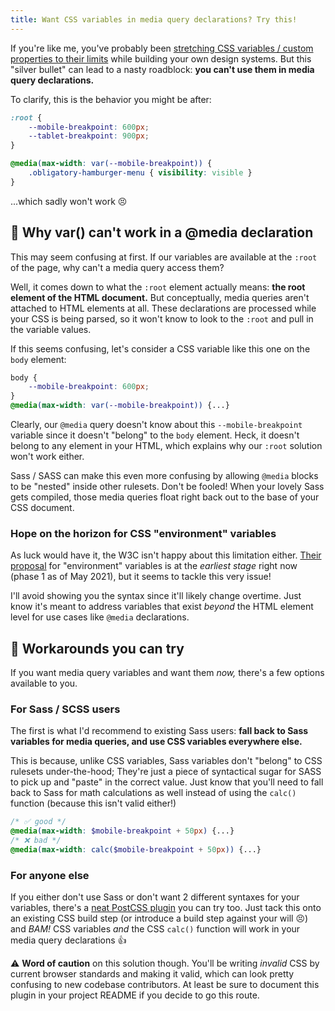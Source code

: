```yaml
---
title: Want CSS variables in media query declarations? Try this!
---
```


If you're like me, you've probably been [stretching CSS variables / custom properties to their limits](https://bholmes.dev/blog/how-using-css-variables-cut-down-on-my-javascript/) while building your own design systems. But this "silver bullet" can lead to a nasty roadblock: **you can't use them in media query declarations.**

To clarify, this is the behavior you might be after:

```css
:root {
	--mobile-breakpoint: 600px;
	--tablet-breakpoint: 900px;
}

@media(max-width: var(--mobile-breakpoint)) {
	.obligatory-hamburger-menu { visibility: visible }
}
```

...which sadly won't work 😣

## 🙅 Why var() can't work in a @media declaration

This may seem confusing at first. If our variables are available at the `:root` of the page, why can't a media query access them?

Well, it comes down to what the `:root` element actually means: **the root element of the HTML document.** But conceptually, media queries aren't attached to HTML elements at all. These declarations are processed while your CSS is being parsed, so it won't know to look to the `:root` and pull in the variable values.

If this seems confusing, let's consider a CSS variable like this one on the `body` element:

```css
body {
	--mobile-breakpoint: 600px;
}
@media(max-width: var(--mobile-breakpoint)) {...}
```

Clearly, our `@media` query doesn't know about this `--mobile-breakpoint` variable since it doesn't "belong" to the `body` element. Heck, it doesn't belong to any element in your HTML, which explains why our `:root` solution won't work either.

Sass / SASS can make this even more confusing by allowing `@media` blocks to be "nested" inside other rulesets. Don't be fooled! When your lovely Sass gets compiled, those media queries float right back out to the base of your CSS document.

### Hope on the horizon for CSS "environment" variables

As luck would have it, the W3C isn't happy about this limitation either. [Their proposal](https://drafts.csswg.org/css-env-1/) for "environment" variables is at the _earliest stage_ right now (phase 1 as of May 2021), but it seems to tackle this very issue!

I'll avoid showing you the syntax since it'll likely change overtime. Just know it's meant to address variables that exist _beyond_ the HTML element level for use cases like `@media` declarations.

## 🤔 Workarounds you can try

If you want media query variables and want them _now,_ there's a few options available to you.

### For Sass / SCSS users

The first is what I'd recommend to existing Sass users: **fall back to Sass variables for media queries, and use CSS variables everywhere else.** 

This is because, unlike CSS variables, Sass variables don't "belong" to CSS rulesets under-the-hood; They're just a piece of syntactical sugar for SASS to pick up and "paste" in the correct value. Just know that you'll need to fall back to Sass for math calculations as well instead of using the `calc()` function (because this isn't valid either!)

```scss
/* ✅ good */
@media(max-width: $mobile-breakpoint + 50px) {...}
/* ❌ bad */
@media(max-width: calc($mobile-breakpoint + 50px)) {...}
```

### For anyone else

If you either don't use Sass or don't want 2 different syntaxes for your variables, there's a [neat PostCSS plugin](https://www.npmjs.com/package/postcss-media-variables) you can try too. Just tack this onto an existing CSS build step (or introduce a build step against your will 😣) and _BAM!_ CSS variables _and_ the CSS `calc()` function will work in your media query declarations 👍

⚠️ **Word of caution** on this solution though. You'll be writing _invalid_ CSS by current browser standards and making it valid, which can look pretty confusing to new codebase contributors. At least be sure to document this plugin in your project README if you decide to go this route.